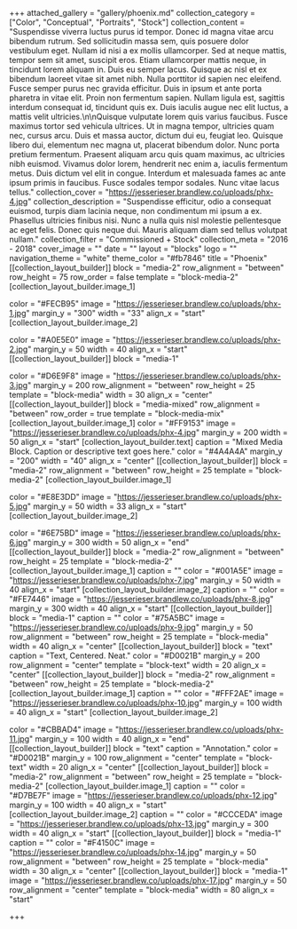 +++
attached_gallery = "gallery/phoenix.md"
collection_category = ["Color", "Conceptual", "Portraits", "Stock"]
collection_content = "Suspendisse viverra luctus purus id tempor. Donec id magna vitae arcu bibendum rutrum. Sed sollicitudin massa sem, quis posuere dolor vestibulum eget. Nullam id nisi a ex mollis ullamcorper. Sed at neque mattis, tempor sem sit amet, suscipit eros. Etiam ullamcorper mattis neque, in tincidunt lorem aliquam in. Duis eu semper lacus. Quisque ac nisl et ex bibendum laoreet vitae sit amet nibh. Nulla porttitor id sapien nec eleifend. Fusce semper purus nec gravida efficitur. Duis in ipsum et ante porta pharetra in vitae elit. Proin non fermentum sapien. Nullam ligula est, sagittis interdum consequat id, tincidunt quis ex. Duis iaculis augue nec elit luctus, a mattis velit ultricies.\n\nQuisque vulputate lorem quis varius faucibus. Fusce maximus tortor sed vehicula ultrices. Ut in magna tempor, ultricies quam nec, cursus arcu. Duis et massa auctor, dictum dui eu, feugiat leo. Quisque libero dui, elementum nec magna ut, placerat bibendum dolor. Nunc porta pretium fermentum. Praesent aliquam arcu quis quam maximus, ac ultricies nibh euismod. Vivamus dolor lorem, hendrerit nec enim a, iaculis fermentum metus. Duis dictum vel elit in congue. Interdum et malesuada fames ac ante ipsum primis in faucibus. Fusce sodales tempor sodales. Nunc vitae lacus tellus."
collection_cover = "https://jesserieser.brandlew.co/uploads/phx-4.jpg"
collection_description = "Suspendisse efficitur, odio a consequat euismod, turpis diam lacinia neque, non condimentum mi ipsum a ex. Phasellus ultricies finibus nisi. Nunc a nulla quis nisl molestie pellentesque ac eget felis. Donec quis neque dui. Mauris aliquam diam sed tellus volutpat nullam."
collection_filter = "Commissioned + Stock"
collection_meta = "2016 - 2018"
cover_image = ""
date = ""
layout = "blocks"
logo = ""
navigation_theme = "white"
theme_color = "#fb7846"
title = "Phoenix"
[[collection_layout_builder]]
block = "media-2"
row_alignment = "between"
row_height = 75
row_order = false
template = "block-media-2"
[collection_layout_builder.image_1]

color = "#FECB95"
image = "https://jesserieser.brandlew.co/uploads/phx-1.jpg"
margin_y = "300"
width = "33"
align_x = "start"
[collection_layout_builder.image_2]

color = "#A0E5E0"
image = "https://jesserieser.brandlew.co/uploads/phx-2.jpg"
margin_y = 50
width = 40
align_x = "start"
[[collection_layout_builder]]
block = "media-1"

color = "#D6E9F8"
image = "https://jesserieser.brandlew.co/uploads/phx-3.jpg"
margin_y = 200
row_alignment = "between"
row_height = 25
template = "block-media"
width = 30
align_x = "center"
[[collection_layout_builder]]
block = "media-mixed"
row_alignment = "between"
row_order = true
template = "block-media-mix"
[collection_layout_builder.image_1]
color = "#FF9153"
image = "https://jesserieser.brandlew.co/uploads/phx-4.jpg"
margin_y = 200
width = 50
align_x = "start"
[collection_layout_builder.text]
caption = "Mixed Media Block. Caption or descriptive text goes here."
color = "#4A4A4A"
margin_y = "200"
width = "40"
align_x = "center"
[[collection_layout_builder]]
block = "media-2"
row_alignment = "between"
row_height = 25
template = "block-media-2"
[collection_layout_builder.image_1]

color = "#E8E3DD"
image = "https://jesserieser.brandlew.co/uploads/phx-5.jpg"
margin_y = 50
width = 33
align_x = "start"
[collection_layout_builder.image_2]

color = "#6E75BD"
image = "https://jesserieser.brandlew.co/uploads/phx-6.jpg"
margin_y = 300
width = 50
align_x = "end"
[[collection_layout_builder]]
block = "media-2"
row_alignment = "between"
row_height = 25
template = "block-media-2"
[collection_layout_builder.image_1]
caption = ""
color = "#001A5E"
image = "https://jesserieser.brandlew.co/uploads/phx-7.jpg"
margin_y = 50
width = 40
align_x = "start"
[collection_layout_builder.image_2]
caption = ""
color = "#FE7446"
image = "https://jesserieser.brandlew.co/uploads/phx-8.jpg"
margin_y = 300
width = 40
align_x = "start"
[[collection_layout_builder]]
block = "media-1"
caption = ""
color = "#75A5BC"
image = "https://jesserieser.brandlew.co/uploads/phx-9.jpg"
margin_y = 50
row_alignment = "between"
row_height = 25
template = "block-media"
width = 40
align_x = "center"
[[collection_layout_builder]]
block = "text"
caption = "Text, Centered. Neat."
color = "#D0021B"
margin_y = 200
row_alignment = "center"
template = "block-text"
width = 20
align_x = "center"
[[collection_layout_builder]]
block = "media-2"
row_alignment = "between"
row_height = 25
template = "block-media-2"
[collection_layout_builder.image_1]
caption = ""
color = "#FFF2AE"
image = "https://jesserieser.brandlew.co/uploads/phx-10.jpg"
margin_y = 100
width = 40
align_x = "start"
[collection_layout_builder.image_2]

color = "#CBBAD4"
image = "https://jesserieser.brandlew.co/uploads/phx-11.jpg"
margin_y = 100
width = 40
align_x = "end"
[[collection_layout_builder]]
block = "text"
caption = "Annotation."
color = "#D0021B"
margin_y = 100
row_alignment = "center"
template = "block-text"
width = 20
align_x = "center"
[[collection_layout_builder]]
block = "media-2"
row_alignment = "between"
row_height = 25
template = "block-media-2"
[collection_layout_builder.image_1]
caption = ""
color = "#D7BE7F"
image = "https://jesserieser.brandlew.co/uploads/phx-12.jpg"
margin_y = 100
width = 40
align_x = "start"
[collection_layout_builder.image_2]
caption = ""
color = "#CCCEDA"
image = "https://jesserieser.brandlew.co/uploads/phx-13.jpg"
margin_y = 300
width = 40
align_x = "start"
[[collection_layout_builder]]
block = "media-1"
caption = ""
color = "#F4150C"
image = "https://jesserieser.brandlew.co/uploads/phx-14.jpg"
margin_y = 50
row_alignment = "between"
row_height = 25
template = "block-media"
width = 30
align_x = "center"
[[collection_layout_builder]]
block = "media-1"
image = "https://jesserieser.brandlew.co/uploads/phx-17.jpg"
margin_y = 50
row_alignment = "center"
template = "block-media"
width = 80
align_x = "start"

+++
